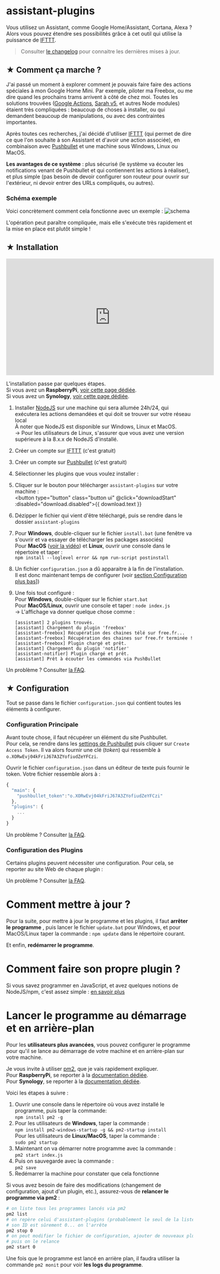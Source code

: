 # assistant-plugins

Vous utilisez un Assistant, comme Google Home/Assistant, Cortana, Alexa ? Alors vous pouvez étendre ses possibilités grâce à cet outil qui utilise la puissance de [IFTTT](http://www.ifttt.com/).

> Consulter [le changelog](https://github.com/Aymkdn/assistant-plugins/blob/master/changelog.md) pour connaitre les dernières mises à jour.

## ★ Comment ça marche ?

J'ai passé un moment à explorer comment je pouvais faire faire des actions spéciales à mon Google Home Mini. Par exemple, piloter ma Freebox, ou me dire quand les prochains trams arrivent à côté de chez moi. Toutes les solutions trouvées ([Google Actions](https://developers.google.com/actions/), [Sarah v5](https://github.com/NGRP/node-red-contrib-viseo), et autres Node modules) étaient très compliquées : beaucoup de choses à installer, ou qui demandent beaucoup de manipulations, ou avec des contraintes importantes.

Après toutes ces recherches, j'ai décidé d'utiliser [IFTTT](http://www.ifttt.com/) (qui permet de dire ce que l'on souhaite à son Assistant et d'avoir une action associée), en combinaison avec [Pushbullet](https://www.pushbullet.com/) et une machine sous Windows, Linux ou MacOS.

**Les avantages de ce système**  : plus sécurisé (le système va écouter les notifications venant de Pushbullet et qui contiennent les actions à réaliser), et plus simple (pas besoin de devoir configurer son routeur pour ouvrir sur l'extérieur, ni devoir entrer des URLs compliqués, ou autres).

### Schéma exemple

Voici concrètement comment cela fonctionne avec un exemple :
![schema](https://user-images.githubusercontent.com/946315/35142776-a087b06e-fcff-11e7-98b1-c1ce7613ed13.png)

L'opération peut paraître compliquée, mais elle s'exécute très rapidement et la mise en place est plutôt simple !

## ★ Installation

<iframe width="560" height="315" src="https://www.youtube.com/embed/Gmt4tIPH_fk?rel=0" frameborder="0" allowfullscreen></iframe>
  
L'installation passe par quelques étapes.  
Si vous avez un **RaspberryPi**, [voir cette page dédiée](https://github.com/Aymkdn/assistant-plugins/wiki/Installation-de-assistant-plugins-sur-RaspberryPi).  
Si vous avez un **Synology**, [voir cette page dédiée](https://github.com/Aymkdn/assistant-plugins/wiki/Installation-de-assistant-plugins-sur-Synology).

  1. Installer [NodeJS](https://nodejs.org/en/) sur une machine qui sera allumée 24h/24, qui exécutera les actions demandées et qui doit se trouver sur votre réseau local  
  À noter que NodeJS est disponible sur Windows, Linux et MacOS.  
  → Pour les utilisateurs de Linux, s'assurer que vous avez une version supérieure à la 8.x.x de NodeJS d'installé.  
    
  2. Créer un compte sur [IFTTT](http://www.ifttt.com/) (c'est gratuit)  
    
  3. Créer un compte sur [Pushbullet](https://www.pushbullet.com/) (c'est gratuit)  
    
  4. Sélectionner les plugins que vous voulez installer :  
  <vue-plugins-selection></vue-plugins-selection>  
    
  5. Cliquer sur le bouton pour télécharger `assistant-plugins` sur votre machine :<br><button type="button" class="button ui" @click="downloadStart" :disabled="download.disabled">{{ download.text }}</button>  
    
  6. Dézipper le fichier qui vient d'être téléchargé, puis se rendre dans le dossier `assistant-plugins`  
    
  7. Pour **Windows**, double-cliquer sur le fichier `install.bat` (une fenêtre va s'ouvrir et va essayer de télécharger les packages associés)   
  Pour **MacOS** ([voir la vidéo](https://youtu.be/r3y8X66Hnng)) et **Linux**, ouvrir une console dans le répertoire et taper :  
  `npm install --loglevel error && npm run-script postinstall`  
  8. Un fichier `configuration.json` a dû apparaitre à la fin de l'installation.  
  Il est donc maintenant temps de configurer (voir [section Configuration plus bas](#-configuration)])  
    
  9. Une fois tout configuré :  
  Pour **Windows**, double-cliquer sur le fichier `start.bat`  
  Pour **MacOS/Linux**, ouvrir une console et taper : `node index.js`  
  → L'affichage va donner quelque chose comme :  
        ```
        [assistant] 2 plugins trouvés.
        [assistant] Chargement du plugin 'freebox'
        [assistant-freebox] Récupération des chaines télé sur free.fr...
        [assistant-freebox] Récupération des chaines sur free.fr terminée !
        [assistant-freebox] Plugin chargé et prêt.
        [assistant] Chargement du plugin 'notifier'
        [assistant-notifier] Plugin chargé et prêt.
        [assistant] Prêt à écouter les commandes via PushBullet
        ```

Un problème ? Consulter [la FAQ](https://github.com/Aymkdn/assistant-plugins/wiki/Questions-Fr%C3%A9quentes).

## ★ Configuration

Tout se passe dans le fichier `configuration.json` qui contient toutes les éléments à configurer.

### Configuration Principale

Avant toute chose, il faut récupérer un élément du site Pushbullet.  
Pour cela, se rendre dans les [settings de Pushbullet](https://www.pushbullet.com/#settings) puis cliquer sur `Create Access Token`. Il va alors fournir une clé (*token*) qui ressemble à `o.XORwEvj04kFriJ67A3ZYofiudZeYFCzi`.

Ouvrir le fichier `configuration.json` dans un éditeur de texte puis fournir le token. Votre fichier ressemble alors à :
```javascript
{
  "main": {
    "pushbullet_token":"o.XORwEvj04kFriJ67A3ZYofiudZeYFCzi"
  },
  "plugins": {
    ...
  }
}
```

Un problème ? Consulter [la FAQ](https://github.com/Aymkdn/assistant-plugins/wiki/Questions-Fr%C3%A9quentes).

### Configuration des Plugins

Certains plugins peuvent nécessiter une configuration. Pour cela, se reporter au site Web de chaque plugin :
<vue-plugins></vue-plugins>

Un problème ? Consulter [la FAQ](https://github.com/Aymkdn/assistant-plugins/wiki/Questions-Fr%C3%A9quentes).

# Comment mettre à jour ?

Pour la suite, pour mettre à jour le programme et les plugins, il faut **arrêter le programme** , puis lancer le fichier `update.bat` pour Windows, et pour MacOS/Linux taper la commande : `npm update` dans le répertoire courant.

Et enfin, **redémarrer le programme**.

# Comment faire son propre plugin ?

Si vous savez programmer en JavaScript, et avez quelques notions de NodeJS/npm, c'est assez simple : [en savoir plus](https://github.com/Aymkdn/assistant-template)

# Lancer le programme au démarrage et en arrière-plan

Pour les **utilisateurs plus avancées**, vous pouvez configurer le programme pour qu'il se lance au démarrage de votre machine et en arrière-plan sur votre machine.  

Je vous invite à utiliser [pm2](http://pm2.keymetrics.io/), que je vais rapidement expliquer.  
Pour **RaspberryPi**, se reporter à la [documentation dédiée](https://github.com/Aymkdn/assistant-plugins/wiki/Installation-de-assistant-plugins-sur-RaspberryPi#8-lancer-au-red%C3%A9marrage).  
Pour **Synology**, se reporter à la [documentation dédiée](https://github.com/Aymkdn/assistant-plugins/wiki/Installation-de-assistant-plugins-sur-Synology#8-lancer-le-programme-au-d%C3%A9marrage).

Voici les étapes à suivre :

  1) Ouvrir une console dans le répertoire où vous avez installé le programme, puis taper la commande:  
  `npm install pm2 -g`  
  2) Pour les utilisateurs de **Windows**, taper la commande :  
  `npm install pm2-windows-startup -g && pm2-startup install`  
  Pour les utilisateurs de **Linux/MacOS**, taper la commande :  
  `sudo pm2 startup`  
  3) Maintenant on va démarrer notre programme avec la commande :  
  `pm2 start index.js`  
  4) Puis on sauvegarde avec la commande :  
  `pm2 save`  
  5) Redémarrer la machine pour constater que cela fonctionne
  
Si vous avez besoin de faire des modifications (changement de configuration, ajout d'un plugin, etc.), assurez-vous de **relancer le programme via pm2** :
```bash
# on liste tous les programmes lancés via pm2
pm2 list
# on repère celui d'assistant-plugins (probablement le seul de la liste)
# son ID est sûrement 0... on l'arrête
pm2 stop 0
# on peut modifier le fichier de configuration, ajouter de nouveaux plugins, etc.
# puis on le relance
pm2 start 0
```
  
Une fois que le programme est lancé en arrière plan, il faudra utiliser la commande `pm2 monit` pour voir **les logs du programme**.
